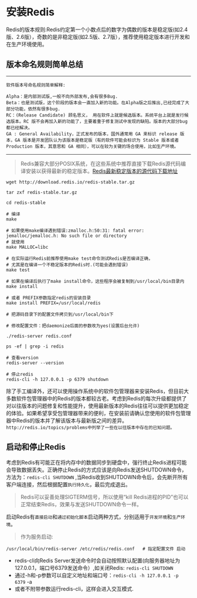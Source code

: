 # 安装Redis

Redis的版本规则:Redis约定第一个小数点后的数字为偶数的版本是稳定版(如2.4版、2.6版），奇数的是非稳定版(如2.5版、2.7版），推荐使用稳定版本进行开发和在生产环境使用。

## 版本命名规则简单总结

---
    软件版本号命名规则简单解释:
    
    Alpha：是内部测试版,一般不向外部发布,会有很多Bug.
    Beta：也是测试版，这个阶段的版本会一直加入新的功能。在Alpha版之后推出,已经完成了大部分功能，依然有很多bug.
    RC：(Release Candidate) 顾名思义， 用在软件上就是候选版本。系统平台上就是发行候选版本。RC 版不会再加入新的功能了，主要着重于修复测试中发现的缺陷。版本的大部分bug都已经解决。
    GA : General Availability，正式发布的版本，国外通常用 GA 来标识 release 版本，GA 版本是开发团队认为该版本是稳定版（有的软件可能会标识为 Stable 版本或者 Production 版本，其意思和 GA 相同），可以在较为关键的场合使用，比如生产环境。
---

>Redis兼容大部分POSIX系统，在这些系统中推荐直接下载Redis源代码编译安装以获得最新的稳定版本。[Redis最新稳定版本的源代码下载地址](http://download.redis.io/redis-stable.tar.gz)

```shell
wget http://download.redis.io/redis-stable.tar.gz

tar zxf redis-stable.tar.gz

cd redis-stable

# 编译
make

# 如果使用make编译遇到错误:zmalloc.h:50:31: fatal error: jemalloc/jemalloc.h: No such file or directory
# 就使用
make MALLOC=libc

# 在实际运行Redis前推荐使用make test命令测试Redis是否编译正确，
# 尤其是在编译一个不稳定版本的Redis时.(可能会遇到错误)
make test

# 如果在编译后执行了make install命令，这些程序会被复制到/usr/local/bin目录内
make install

# 或者 PREFIX参数指定redis的安装目录
make install PREFIX=/usr/local/redis

# 把源码目录下的配置文件拷贝到/usr/local/bin下

# 修改配置文件：把daemonize后面的参数改为yes(设置后台允许)

./redis-server redis.conf

ps -ef | grep -i redis

# 查看version
redis-server --version

# 停止redis
redis-cli -h 127.0.0.1 -p 6379 shutdown
```

除了手工编译外，还可以使用操作系统中的软件包管理器来安装Redis，但目前大多数软件包管理器中的Redis的版本都较古老。考虑到Redis的每次升级都提供了对以往版本的问题修复和性能提升，使用最新版本的Redis往往可以提供更加稳定的体验。如果希望享受包管理器带来的便利，在安装前请确认您使用的软件包管理器中Redis的版本并了解该版本与最新版之间的差异。`http://redis.io/topics/problems中列举了一些在以往版本中存在的已知问题。`

## 启动和停止Redis

考虑到Redis有可能正在将内存中的数据同步到硬盘中，强行终止Redis进程可能会导致数据丢失。正确停止Redis的方式应该是向Redis发送SHUTDOWN命令，方法为：`redis-cli SHUTDOWN`
,当Redis收到SHUTDOWN命令后，会先断开所有客户端连接，然后根据配置`执行持久化`，最后完成退出。

>Redis可以妥善处理SIGTERM信号，所以使用“kill Redis进程的PID”也可以正常结束Redis，效果与发送SHUTDOWN命令一样。

启动Redis有`直接启动`和`通过初始化脚本`启动两种方式，分别适用于`开发环境`和`生产环境`。

>作为服务启动:

`/usr/local/bin/redis-server /etc/redis/redis.conf   # 指定配置文件 启动`

- redis-cli向Redis Server发送命令时会自动按照默认配置(向服务器地址为127.0.0.1，端口号6379发送命令）,如关闭Redis: `redis-cli SHUTDOWN`
- 通过-h和-p参数可以自定义地址和端口号：`redis-cli -h 127.0.0.1 -p 6379` -a <password>
- 或者不附带参数运行redis-cli，这样会进入交互模式.